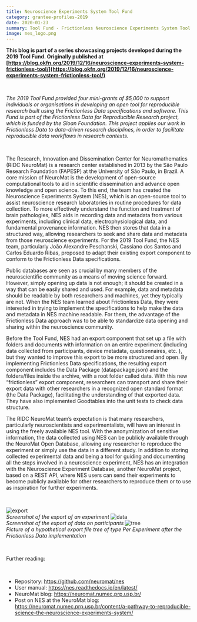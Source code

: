 ```yaml
---
title: Neuroscience Experiments System Tool Fund
category: grantee-profiles-2019
date: 2020-01-23
summary: Tool Fund - Frictionless Neuroscience Experiments System Tool
image: nes_logo.png
---
```


**This blog is part of a series showcasing projects developed during the 2019 Tool Fund. Originally published at [https://blog.okfn.org/2019/12/16/neuroscience-experiments-system-frictionless-tool/](https://blog.okfn.org/2019/12/16/neuroscience-experiments-system-frictionless-tool/)**

<br>

*The 2019 Tool Fund provided four mini-grants of $5,000 to support individuals or organisations in developing an open tool for reproducible research built using the Frictionless Data specifications and software. This Fund is part of the Frictionless Data for Reproducible Research project, which is funded by the Sloan Foundation. This project applies our work in Frictionless Data to data-driven research disciplines, in order to facilitate reproducible data workflows in research contexts.*

<br>

The Research, Innovation and Dissemination Center for Neuromathematics (RIDC NeuroMat) is a research center established in 2013 by the São Paulo Research Foundation (FAPESP) at the University of São Paulo, in Brazil. A core mission of NeuroMat is the development of open-source computational tools to aid in scientific dissemination and advance open knowledge and open science. To this end, the team has created the Neuroscience Experiments System (NES), which is an open-source tool to assist neuroscience research laboratories in routine procedures for data collection. To more effectively understand the function and treatment of brain pathologies, NES aids in recording data and metadata from various experiments, including clinical data, electrophysiological data, and fundamental provenance information. NES then stores that data in a structured way, allowing researchers to seek and share data and metadata from those neuroscience experiments.  For the 2019 Tool Fund, the NES team, particularly João Alexandre Peschanski, Cassiano dos Santos and Carlos Eduardo Ribas, proposed to adapt their existing export component to conform to the Frictionless Data specifications.

Public databases are seen as crucial by many members of the neuroscientific community as a means of moving science forward. However, simply opening up data is not enough; it should be created in a way that can be easily shared and used. For example, data and metadata should be readable by both researchers and machines, yet they typically are not. When the NES team learned about Frictionless Data, they were interested in trying to implement the specifications to help make the data and metadata in NES machine readable.  For them, the advantage of the Frictionless Data approach was to be able to standardize data opening and sharing within the neuroscience community.

Before the Tool Fund, NES had an export component that set up a file with folders and documents with information on an entire experiment (including data collected from participants, device metadata, questionnaires, etc. ), but they wanted to improve this export to be more structured and open. By implementing Frictionless Data specifications, the resulting export component includes the Data Package (datapackage.json) and the folders/files inside the archive, with a root folder called data. With this new “frictionless” export component, researchers can transport and share their export data with other researchers in a recognized open standard format (the Data Package), facilitating the understanding of that exported data. They have also implemented Goodtables into the unit tests to check data structure.

The RIDC NeuroMat team’s expectation is that many researchers,  particularly neuroscientists and experimentalists, will have an interest in using the freely available NES tool. With the anonymization of sensitive information, the data collected using NES can be publicly available through the NeuroMat Open Database, allowing any researcher to reproduce the experiment or simply use the data in a different study. In addition to storing collected experimental data and being a tool for guiding and documenting all the steps involved in a neuroscience experiment, NES has an integration with the Neuroscience Experiment Database, another NeuroMat project, based on a REST API, where NES users can send their experiments to become publicly available for other researchers to reproduce them or to use as inspiration for further experiments.

<br>

![export](./nes1.png) <br/> *Screenshot of the export of an experiment*
![data](./nes2.png) <br/> *Screenshot of the export of data on participants*
![tree](./tree.png) <br/> *Picture of a hypothetical export file tree of type Per Experiment after the Frictionless Data implementation*

<br>

Further reading:

<br>

* Repository: https://github.com/neuromat/nes
* User manual: https://nes.readthedocs.io/en/latest/
* NeuroMat blog: https://neuromat.numec.prp.usp.br/
* Post on NES at the NeuroMat blog: https://neuromat.numec.prp.usp.br/content/a-pathway-to-reproducible-science-the-neuroscience-experiments-system/
